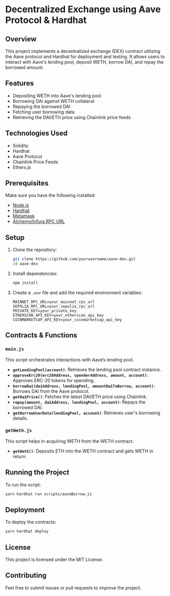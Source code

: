 # Decentralized Exchange using Aave Protocol & Hardhat

## Overview

This project implements a decentralized exchange (DEX) contract utilizing the Aave protocol and Hardhat for deployment and testing. It allows users to interact with Aave's lending pool, deposit WETH, borrow DAI, and repay the borrowed amount.

## Features

- Depositing WETH into Aave's lending pool
- Borrowing DAI against WETH collateral
- Repaying the borrowed DAI
- Fetching user borrowing data
- Retrieving the DAI/ETH price using Chainlink price feeds

## Technologies Used

- Solidity
- Hardhat
- Aave Protocol
- Chainlink Price Feeds
- Ethers.js

## Prerequisites

Make sure you have the following installed:

- [Node.js](https://nodejs.org/)
- [Hardhat](https://hardhat.org/)
- [Metamask](https://metamask.io/)
- [Alchemy/Infura RPC URL](https://www.alchemy.com/)

## Setup

1. Clone the repository:
   ```sh
   git clone https://github.com/yourusername/aave-dex.git
   cd aave-dex
   ```
2. Install dependencies:
   ```sh
   npm install
   ```
3. Create a `.env` file and add the required environment variables:
   ```env
   MAINNET_RPC_URL=your_mainnet_rpc_url
   SEPOLIA_RPC_URL=your_sepolia_rpc_url
   PRIVATE_KEY=your_private_key
   ETHERSCAN_API_KEY=your_etherscan_api_key
   COINMARKETCAP_API_KEY=your_coinmarketcap_api_key
   ```

## Contracts & Functions

### `main.js`

This script orchestrates interactions with Aave’s lending pool.

- **`getLendingPool(account)`**: Retrieves the lending pool contract instance.
- **`approveErc20(erc20Address, spenderAddress, amount, account)`**: Approves ERC-20 tokens for spending.
- **`borrowDai(daiAddress, lendingPool, amountDaiToBorrow, account)`**: Borrows DAI from the Aave protocol.
- **`getDaiPrice()`**: Fetches the latest DAI/ETH price using Chainlink.
- **`repay(amount, daiAddress, lendingPool, account)`**: Repays the borrowed DAI.
- **`getBorrowUserData(lendingPool, account)`**: Retrieves user's borrowing details.

### `getWeth.js`

This script helps in acquiring WETH from the WETH contract.

- **`getWeth()`**: Deposits ETH into the WETH contract and gets WETH in return.

## Running the Project

To run the script:

```sh
yarn hardhat run scripts/aaveBorrow.js
```

## Deployment

To deploy the contracts:

```sh
yarn hardhat deploy
```

## License

This project is licensed under the MIT License.

## Contributing

Feel free to submit issues or pull requests to improve the project.
